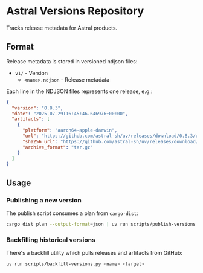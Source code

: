 # Astral Versions Repository

Tracks release metadata for Astral products.


## Format

Release metadata is stored in versioned ndjson files:

- `v1/` - Version
  - `<name>.ndjson` - Release metadata

Each line in the NDJSON files represents one release, e.g.:

```json
{
  "version": "0.8.3",
  "date": "2025-07-29T16:45:46.646976+00:00",
  "artifacts": [
    {
      "platform": "aarch64-apple-darwin",
      "url": "https://github.com/astral-sh/uv/releases/download/0.8.3/uv-aarch64-apple-darwin.tar.gz",
      "sha256_url": "https://github.com/astral-sh/uv/releases/download/0.8.3/uv-aarch64-apple-darwin.tar.gz.sha256",
      "archive_format": "tar.gz"
    }
  ]
}
```

## Usage

### Publishing a new version

The publish script consumes a plan from `cargo-dist`:

```bash
cargo dist plan --output-format=json | uv run scripts/publish-versions.py <target>
```

### Backfilling historical versions

There's a backfill utility which pulls releases and artifacts from GitHub:

```bash
uv run scripts/backfill-versions.py <name> <target>
```
